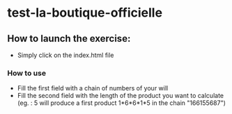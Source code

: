 # test-la-boutique-officielle

## How to launch the exercise:
- Simply click on the index.html file

### How to use
- Fill the first field with a chain of numbers of your will
- Fill the second field with the length of the product you want to calculate (eg. : 5 will produce a first product 1\*6\*6\*1\*5 in the chain "166155687")
